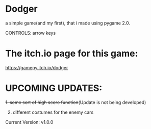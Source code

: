 # Dodger
a simple game(and my first), that i made using pygame 2.0.

CONTROLS: arrow keys

# The itch.io page for this game:
https://gamepy.itch.io/dodger

# UPCOMING UPDATES:
~~1. some sort of high score function~~(Update is not being developed)

2. different costumes for the enemy cars

Current Version: v1.0.0
